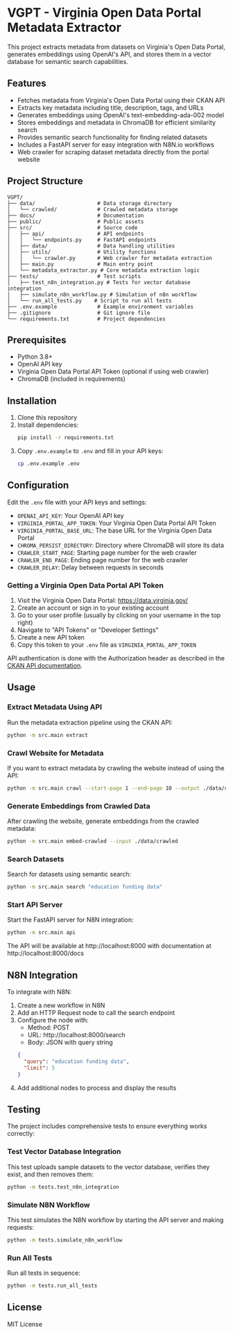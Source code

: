 # VGPT - Virginia Open Data Portal Metadata Extractor

This project extracts metadata from datasets on Virginia's Open Data Portal, generates embeddings using OpenAI's API, and stores them in a vector database for semantic search capabilities.

## Features

- Fetches metadata from Virginia's Open Data Portal using their CKAN API
- Extracts key metadata including title, description, tags, and URLs
- Generates embeddings using OpenAI's text-embedding-ada-002 model
- Stores embeddings and metadata in ChromaDB for efficient similarity search
- Provides semantic search functionality for finding related datasets
- Includes a FastAPI server for easy integration with N8N.io workflows
- Web crawler for scraping dataset metadata directly from the portal website

## Project Structure

```
VGPT/
├── data/                    # Data storage directory
│   └── crawled/             # Crawled metadata storage
├── docs/                    # Documentation
├── public/                  # Public assets
├── src/                     # Source code
│   ├── api/                 # API endpoints
│   │   └── endpoints.py     # FastAPI endpoints
│   ├── data/                # Data handling utilities
│   ├── utils/               # Utility functions
│   │   └── crawler.py       # Web crawler for metadata extraction
│   ├── main.py              # Main entry point
│   └── metadata_extractor.py # Core metadata extraction logic
├── tests/                   # Test scripts
│   ├── test_n8n_integration.py # Tests for vector database integration
│   ├── simulate_n8n_workflow.py # Simulation of n8n workflow
│   └── run_all_tests.py    # Script to run all tests
├── .env.example             # Example environment variables
├── .gitignore               # Git ignore file
└── requirements.txt         # Project dependencies
```

## Prerequisites

- Python 3.8+
- OpenAI API key
- Virginia Open Data Portal API Token (optional if using web crawler)
- ChromaDB (included in requirements)

## Installation

1. Clone this repository
2. Install dependencies:
   ```bash
   pip install -r requirements.txt
   ```
3. Copy `.env.example` to `.env` and fill in your API keys:
   ```bash
   cp .env.example .env
   ```

## Configuration

Edit the `.env` file with your API keys and settings:
- `OPENAI_API_KEY`: Your OpenAI API key
- `VIRGINIA_PORTAL_APP_TOKEN`: Your Virginia Open Data Portal API Token
- `VIRGINIA_PORTAL_BASE_URL`: The base URL for the Virginia Open Data Portal
- `CHROMA_PERSIST_DIRECTORY`: Directory where ChromaDB will store its data
- `CRAWLER_START_PAGE`: Starting page number for the web crawler
- `CRAWLER_END_PAGE`: Ending page number for the web crawler
- `CRAWLER_DELAY`: Delay between requests in seconds

### Getting a Virginia Open Data Portal API Token

1. Visit the Virginia Open Data Portal: https://data.virginia.gov/
2. Create an account or sign in to your existing account
3. Go to your user profile (usually by clicking on your username in the top right)
4. Navigate to "API Tokens" or "Developer Settings"
5. Create a new API token
6. Copy this token to your `.env` file as `VIRGINIA_PORTAL_APP_TOKEN`

API authentication is done with the Authorization header as described in the [CKAN API documentation](https://docs.ckan.org/en/2.9/api/).

## Usage

### Extract Metadata Using API

Run the metadata extraction pipeline using the CKAN API:
```bash
python -m src.main extract
```

### Crawl Website for Metadata

If you want to extract metadata by crawling the website instead of using the API:
```bash
python -m src.main crawl --start-page 1 --end-page 10 --output ./data/crawled
```

### Generate Embeddings from Crawled Data

After crawling the website, generate embeddings from the crawled metadata:
```bash
python -m src.main embed-crawled --input ./data/crawled
```

### Search Datasets

Search for datasets using semantic search:
```bash
python -m src.main search "education funding data"
```

### Start API Server

Start the FastAPI server for N8N integration:
```bash
python -m src.main api
```

The API will be available at http://localhost:8000 with documentation at http://localhost:8000/docs

## N8N Integration

To integrate with N8N:

1. Create a new workflow in N8N
2. Add an HTTP Request node to call the search endpoint
3. Configure the node with:
   - Method: POST
   - URL: http://localhost:8000/search
   - Body: JSON with query string
   ```json
   {
     "query": "education funding data",
     "limit": 5
   }
   ```
4. Add additional nodes to process and display the results

## Testing

The project includes comprehensive tests to ensure everything works correctly:

### Test Vector Database Integration

This test uploads sample datasets to the vector database, verifies they exist, and then removes them:

```bash
python -m tests.test_n8n_integration
```

### Simulate N8N Workflow

This test simulates the N8N workflow by starting the API server and making requests:

```bash
python -m tests.simulate_n8n_workflow
```

### Run All Tests

Run all tests in sequence:

```bash
python -m tests.run_all_tests
```

## License

MIT License 